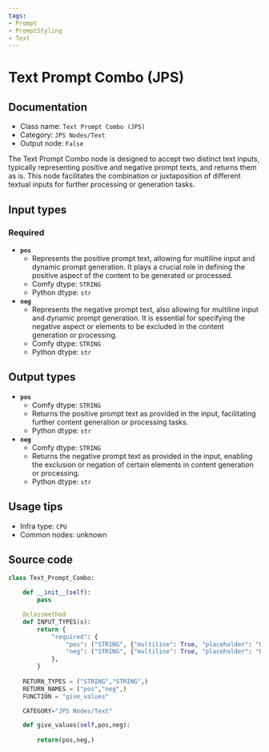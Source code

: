 ```yaml
---
tags:
- Prompt
- PromptStyling
- Text
---
```


# Text Prompt Combo (JPS)
## Documentation
- Class name: `Text Prompt Combo (JPS)`
- Category: `JPS Nodes/Text`
- Output node: `False`

The Text Prompt Combo node is designed to accept two distinct text inputs, typically representing positive and negative prompt texts, and returns them as is. This node facilitates the combination or juxtaposition of different textual inputs for further processing or generation tasks.
## Input types
### Required
- **`pos`**
    - Represents the positive prompt text, allowing for multiline input and dynamic prompt generation. It plays a crucial role in defining the positive aspect of the content to be generated or processed.
    - Comfy dtype: `STRING`
    - Python dtype: `str`
- **`neg`**
    - Represents the negative prompt text, also allowing for multiline input and dynamic prompt generation. It is essential for specifying the negative aspect or elements to be excluded in the content generation or processing.
    - Comfy dtype: `STRING`
    - Python dtype: `str`
## Output types
- **`pos`**
    - Comfy dtype: `STRING`
    - Returns the positive prompt text as provided in the input, facilitating further content generation or processing tasks.
    - Python dtype: `str`
- **`neg`**
    - Comfy dtype: `STRING`
    - Returns the negative prompt text as provided in the input, enabling the exclusion or negation of certain elements in content generation or processing.
    - Python dtype: `str`
## Usage tips
- Infra type: `CPU`
- Common nodes: unknown


## Source code
```python
class Text_Prompt_Combo:

    def __init__(self):
        pass

    @classmethod
    def INPUT_TYPES(s):
        return {
            "required": {
                "pos": ("STRING", {"multiline": True, "placeholder": "Prompt Text Positive", "dynamicPrompts": True}),
                "neg": ("STRING", {"multiline": True, "placeholder": "Prompt Text Negative", "dynamicPrompts": True}),
            },
        }
    
    RETURN_TYPES = ("STRING","STRING",)
    RETURN_NAMES = ("pos","neg",)
    FUNCTION = "give_values"

    CATEGORY="JPS Nodes/Text"

    def give_values(self,pos,neg):
        
        return(pos,neg,)

```
